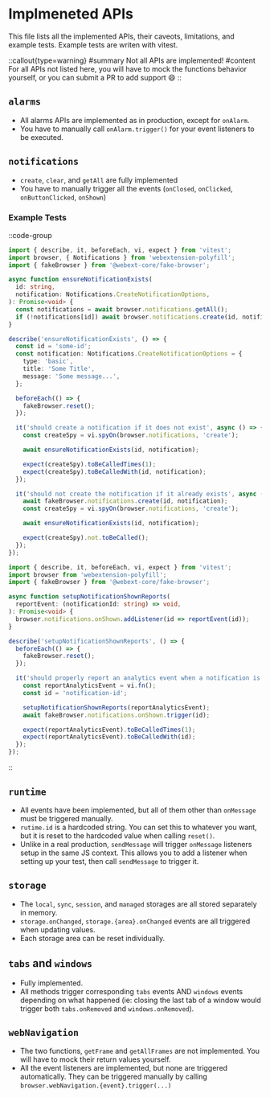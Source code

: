 # Implmeneted APIs

This file lists all the implemented APIs, their caveots, limitations, and example tests. Example tests are writen with vitest.

::callout{type=warning}
#summary
Not all APIs are implemented!
#content
For all APIs not listed here, you will have to mock the functions behavior yourself, or you can submit a PR to add support :smile:
::

## `alarms`

- All alarms APIs are implemented as in production, except for `onAlarm`.
- You have to manually call `onAlarm.trigger()` for your event listeners to be executed.

## `notifications`

- `create`, `clear`, and `getAll` are fully implemented
- You have to manually trigger all the events (`onClosed`, `onClicked`, `onButtonClicked`, `onShown`)

### Example Tests

::code-group

```ts [ensureNotificationExists.test.ts]
import { describe, it, beforeEach, vi, expect } from 'vitest';
import browser, { Notifications } from 'webextension-polyfill';
import { fakeBrowser } from '@webext-core/fake-browser';

async function ensureNotificationExists(
  id: string,
  notification: Notifications.CreateNotificationOptions,
): Promise<void> {
  const notifications = await browser.notifications.getAll();
  if (!notifications[id]) await browser.notifications.create(id, notification);
}

describe('ensureNotificationExists', () => {
  const id = 'some-id';
  const notification: Notifications.CreateNotificationOptions = {
    type: 'basic',
    title: 'Some Title',
    message: 'Some message...',
  };

  beforeEach(() => {
    fakeBrowser.reset();
  });

  it('should create a notification if it does not exist', async () => {
    const createSpy = vi.spyOn(browser.notifications, 'create');

    await ensureNotificationExists(id, notification);

    expect(createSpy).toBeCalledTimes(1);
    expect(createSpy).toBeCalledWith(id, notification);
  });

  it('should not create the notification if it already exists', async () => {
    await fakeBrowser.notifications.create(id, notification);
    const createSpy = vi.spyOn(browser.notifications, 'create');

    await ensureNotificationExists(id, notification);

    expect(createSpy).not.toBeCalled();
  });
});
```

```ts [setupNotificationShownReports.test.ts]
import { describe, it, beforeEach, vi, expect } from 'vitest';
import browser from 'webextension-polyfill';
import { fakeBrowser } from '@webext-core/fake-browser';

async function setupNotificationShownReports(
  reportEvent: (notificationId: string) => void,
): Promise<void> {
  browser.notifications.onShown.addListener(id => reportEvent(id));
}

describe('setupNotificationShownReports', () => {
  beforeEach(() => {
    fakeBrowser.reset();
  });

  it('should properly report an analytics event when a notification is shown', async () => {
    const reportAnalyticsEvent = vi.fn();
    const id = 'notification-id';

    setupNotificationShownReports(reportAnalyticsEvent);
    await fakeBrowser.notifications.onShown.trigger(id);

    expect(reportAnalyticsEvent).toBeCalledTimes(1);
    expect(reportAnalyticsEvent).toBeCalledWith(id);
  });
});
```

::

## `runtime`

- All events have been implemented, but all of them other than `onMessage` must be triggered manually.
- `rutime.id` is a hardcoded string. You can set this to whatever you want, but it is reset to the hardcoded value when calling `reset()`.
- Unlike in a real production, `sendMessage` will trigger `onMessage` listeners setup in the same JS context. This allows you to add a listener when setting up your test, then call `sendMessage` to trigger it.

## `storage`

- The `local`, `sync`, `session`, and `managed` storages are all stored separately in memory.
- `storage.onChanged`, `storage.{area}.onChanged` events are all triggered when updating values.
- Each storage area can be reset individually.

## `tabs` and `windows`

- Fully implemented.
- All methods trigger corresponding `tabs` events AND `windows` events depending on what happened (ie: closing the last tab of a window would trigger both `tabs.onRemoved` and `windows.onRemoved`).

## `webNavigation`

- The two functions, `getFrame` and `getAllFrames` are not implemented. You will have to mock their return values yourself.
- All the event listeners are implemented, but none are triggered automatically. They can be triggered manually by calling `browser.webNavigation.{event}.trigger(...)`
